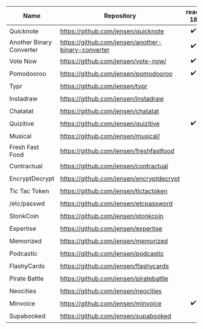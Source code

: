 | Name                     | Repository                                         | react 18 | supabase | remix | tailwindcss | typescript | xstate | blockchain | solid js | deno | filebase |
|--------------------------|----------------------------------------------------|:--------:|:--------:|:-----:|:-----------:|:----------:|:------:|:----------:|:--------:|:----:|:--------:|
| Quicknote                | https://github.com/jensen/quicknote                | ✔️ | ✔️ || ✔️  | ✔️ ||||||
| Another Binary Converter | https://github.com/jensen/another-binary-converter | ✔️ ||| ✔️ | ✔️ ||||||
| Vote Now                 | https://github.com/jensen/vote-now/                | ✔️ ||| ✔️ | ✔️ ||||||
| Pomodooroo               | https://github.com/jensen/pomodooroo               | ✔️ ||| ✔️ | ✔️ | ✔️ |||||
| Typr                     | https://github.com/jensen/typr                     || ✔️ | ✔️ | ✔️ | ✔️ | ✔️ |||||
| Instadraw                | https://github.com/jensen/instadraw                || ✔️ | ✔️ | ✔️ | ✔️ ||||||
| Chatatat                 | https://github.com/jensen/chatatat                 || ✔️ | ✔️ | ✔️ | ✔️ ||||||
| Quizitive                | https://github.com/jensen/quizitive                | ✔️ | ✔️ || ✔️ | ✔️ ||||||
| Musical                  | https://github.com/jensen/musical/                 ||| ✔️ | ✔️ | ✔️ ||||||
| Fresh Fast Food          | https://github.com/jensen/freshfastfood            || ✔️ | ✔️ | ✔️ | ✔️ ||||||
| Contractual              | https://github.com/jensen/contractual              || ✔️ | ✔️ | ✔️ | ✔️ || ✔️ ||||
| EncryptDecrypt           | https://github.com/jensen/encryptdecrypt           |||| ✔️ | ✔️ ||| ✔️ ||||
| Tic Tac Token            | https://github.com/jensen/tictactoken              |||| ✔️ | ✔️ ||| ✔️ | ✔️ |||
| /etc/passwd              | https://github.com/jensen/etcpassword              ||| ✔️ | ✔️ | ✔️ ||||||
| StonkCoin                | https://github.com/jensen/stonkcoin                ||| ✔️ | ✔️ | ✔️ ||||||
| Expertise                | https://github.com/jensen/expertise                ||| ✔️ | ✔️ | ✔️ ||||| ✔️ |
| Memorized                | https://github.com/jensen/memorized                ||| ✔️ | ✔️ | ✔️ | ✔️ |||||
| Podcastic                | https://github.com/jensen/podcastic                ||| ✔️ | ✔️ | ✔️ ||||||
| FlashyCards              | https://github.com/jensen/flashycards              ||| ✔️ || ✔️ | ✔️ ||||
| Pirate Battle            | https://github.com/jensen/piratebattle             ||| ✔️ || ✔️ | ✔️ ||||
| Neocities                | https://github.com/jensen/neocities                ||| ✔️ || ✔️ ||||| ✔️ |
| Minvoice                 | https://github.com/jensen/minvoice                 | ✔️ |||| ✔️ ||||||
| Supabooked               | https://github.com/jensen/supabooked               || ✔️ | ✔️ | ✔️ | ✔️ ||||||
